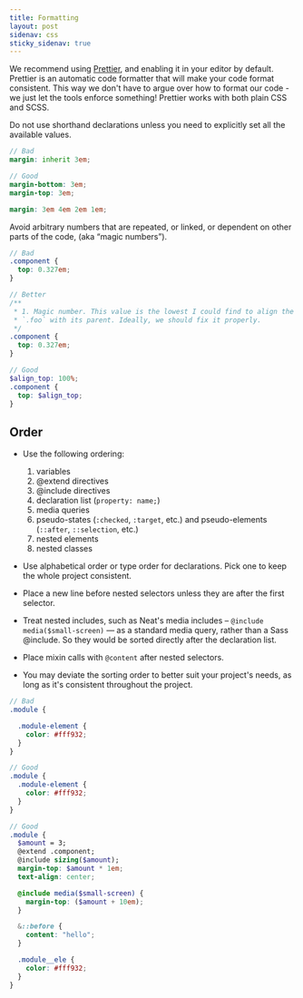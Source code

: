 ```yaml
---
title: Formatting
layout: post
sidenav: css
sticky_sidenav: true
---
```


We recommend using [Prettier](https://prettier.io), and enabling it in your
editor by default. Prettier is an automatic code formatter that will make your
code format consistent. This way we don't have to argue over how to format our
code - we just let the tools enforce something! Prettier works with both plain
CSS and SCSS.

Do not use shorthand declarations unless you need to explicitly set all the
available values.

```scss
// Bad
margin: inherit 3em;

// Good
margin-bottom: 3em;
margin-top: 3em;

margin: 3em 4em 2em 1em;
```

Avoid arbitrary numbers that are repeated, or linked, or dependent on other
parts of the code, (aka “magic numbers”).

```scss
// Bad
.component {
  top: 0.327em;
}

// Better
/**
 * 1. Magic number. This value is the lowest I could find to align the top of
 * `.foo` with its parent. Ideally, we should fix it properly.
 */
.component {
  top: 0.327em;
}

// Good
$align_top: 100%;
.component {
  top: $align_top;
}
```

## Order

- Use the following ordering:

  1. variables
  2. @extend directives
  3. @include directives
  4. declaration list (`property: name;`)
  5. media queries
  6. pseudo-states (`:checked`, `:target`, etc.) and pseudo-elements
     (`::after`, `::selection`, etc.)
  7. nested elements
  8. nested classes

- Use alphabetical order or type order for declarations. Pick one to keep the
  whole project consistent.
- Place a new line before nested selectors unless they are after the first
  selector.
- Treat nested includes, such as Neat's media includes –
  `@include media($small-screen)` — as a standard media query, rather than a
  Sass @include. So they would be sorted directly after the declaration list.
- Place mixin calls with `@content` after nested selectors.
- You may deviate the sorting order to better suit your project's needs, as
  long as it's consistent throughout the project.

```scss
// Bad
.module {

  .module-element {
    color: #fff932;
  }
}

// Good
.module {
  .module-element {
    color: #fff932;
  }
}

// Good
.module {
  $amount = 3;
  @extend .component;
  @include sizing($amount);
  margin-top: $amount * 1em;
  text-align: center;

  @include media($small-screen) {
    margin-top: ($amount + 10em);
  }

  &::before {
    content: "hello";
  }

  .module__ele {
    color: #fff932;
  }
}
```
